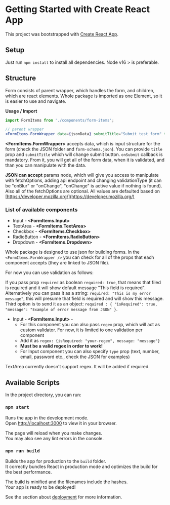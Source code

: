# Getting Started with Create React App

This project was bootstrapped with [Create React App](https://github.com/facebook/create-react-app).

## Setup

Just run `npm install` to install all dependencies. Node v16 > is preferable.

## Structure

Form consists of parent wrapper, which handles the form, and children, which are react elements.
Whole package is imported as one Element, so it is easier to use and navigate.

**Usage / Import**

```jsx
import FormItems from './components/form-items';

// parent wrapper
<FormItems.FormWrapper data={jsonData} submitTitle="Submit test form" title="Form" onSubmit={getData} />;
```

**<FormItems.FormWrapper>** accepts data, which is input structure for the form (check the JSON folder and `form-schema.json`). You can provide `title` prop and `submitTitle` which will change submit button. `onSubmit` callback is mandatory. From it, you will get all of the form data, when it is validated, and than you can manipulate with the data.

**JSON can accept** params node, which will give you access to manipulate with fetchOptions, adding api endpoint and changing validationType (it can be "onBlur" or "onChange", "onChange" is active value if nothing is found). Also all of the fetchOptions are optional. All values are defaulted based on [https://developer.mozilla.org/](https://developer.mozilla.org/)

### List of available components

-   Input - **<FormItems.Input>**
-   TextArea - **<FormItems.TextArea>**
-   Checkbox - **<FormItems.Checkbox>**
-   RadioButton - **<FormItems.RadioButton>**
-   Dropdown - **<FormItems.Dropdown>**

Whole package is designed to use json for building forms. In the `<FormItems.FormWrapper />` you can check for all of the props that each component accepts (they are linked to JSON file).

For now you can use validation as follows:

If you pass prop `required` as boolean `required: true`, that means that filed is required and it will show default message "This field is required". Alternatively you can pass it as a string: `required: "This is my error message"`, this will presume that field is required and will show this message. Third option is to send it as an object: `required : { "isRequired": true, "message": "Example of error message from JSON" }`.

-   Input - **<FormItems.Input>** -
    -   For this component you can also pass `regex` prop, which will act as custom validator. For now, it is limited to one validation per component
    -   Add it as `regex: {isRequired: "your-regex", message: "message"}`
    -   **Must be a valid regex in order to work!**
    -   For Input component you can also specify `type` prop (text, number, email, password etc., check the JSON for examples)

TextArea currently doesn't support regex. It will be added if required.

## Available Scripts

In the project directory, you can run:

### `npm start`

Runs the app in the development mode.\
Open [http://localhost:3000](http://localhost:3000) to view it in your browser.

The page will reload when you make changes.\
You may also see any lint errors in the console.

### `npm run build`

Builds the app for production to the `build` folder.\
It correctly bundles React in production mode and optimizes the build for the best performance.

The build is minified and the filenames include the hashes.\
Your app is ready to be deployed!

See the section about [deployment](https://facebook.github.io/create-react-app/docs/deployment) for more information.
